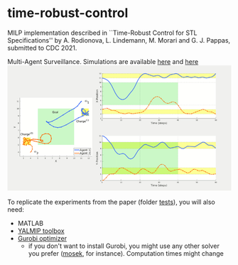 # time-robust-control

MILP implementation described in ``Time-Robust Control for STL Specifications'' by A. Rodionova, L. Lindemann, M. Morari and G. J. Pappas, submitted to CDC 2021.

Multi-Agent Surveillance. Simulations are available [here](https://tinyurl.com/multi-surveil) and [here](https://tinyurl.com/rob-feasibility)
![](multi-surveil.gif)


To replicate the experiments from the paper (folder [tests](https://github.com/nellro/time-robust-control/tree/main/tests)), you will also need: 
- MATLAB
- [YALMIP toolbox](https://yalmip.github.io/)
- [Gurobi optimizer](https://www.gurobi.com/products/gurobi-optimizer/)
  - if you don't want to install Gurobi, you might use any other solver you prefer ([mosek](https://www.mosek.com/), for instance). Computation times might change
